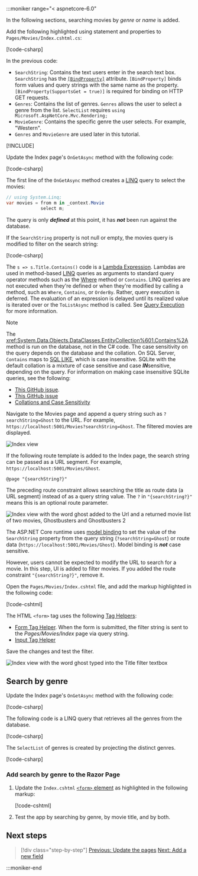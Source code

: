 :::moniker range="< aspnetcore-6.0"

In the following sections, searching movies by *genre* or *name* is added.

Add the following highlighted using statement and properties to `Pages/Movies/Index.cshtml.cs`:

[!code-csharp[](~/tutorials/razor-pages/razor-pages-start/sample/RazorPagesMovie30/Pages/Movies/Index.cshtml.cs?name=snippet_newProps&highlight=3,23,24,25,26,27)]

In the previous code:

* `SearchString`: Contains the text users enter in the search text box. `SearchString` has the [`[BindProperty]`](xref:Microsoft.AspNetCore.Mvc.BindPropertyAttribute) attribute. `[BindProperty]` binds form values and query strings with the same name as the property. `[BindProperty(SupportsGet = true)]` is required for binding on HTTP GET requests.
* `Genres`: Contains the list of genres. `Genres` allows the user to select a genre from the list. `SelectList` requires `using Microsoft.AspNetCore.Mvc.Rendering;`
* `MovieGenre`: Contains the specific genre the user selects. For example, "Western".
* `Genres` and `MovieGenre` are used later in this tutorial.

[!INCLUDE[](~/includes/bind-get.md)]

Update the Index page's `OnGetAsync` method with the following code:

[!code-csharp[](~/tutorials/razor-pages/razor-pages-start/sample/RazorPagesMovie30/Pages/Movies/Index.cshtml.cs?name=snippet_1stSearch)]

The first line of the `OnGetAsync` method creates a [LINQ](/dotnet/csharp/programming-guide/concepts/linq/) query to select the movies:

```csharp
// using System.Linq;
var movies = from m in _context.Movie
             select m;
```

The query is only ***defined*** at this point, it has ***not*** been run against the database.

If the `SearchString` property is not null or empty, the movies query is modified to filter on the search string:

[!code-csharp[](~/tutorials/razor-pages/razor-pages-start/sample/RazorPagesMovie30/Pages/Movies/Index.cshtml.cs?name=snippet_SearchNull)]

The `s => s.Title.Contains()` code is a [Lambda Expression](/dotnet/csharp/programming-guide/statements-expressions-operators/lambda-expressions). Lambdas are used in method-based [LINQ](/dotnet/csharp/programming-guide/concepts/linq/) queries as arguments to standard query operator methods such as the [Where](/dotnet/csharp/programming-guide/concepts/linq/query-syntax-and-method-syntax-in-linq) method or `Contains`. LINQ queries are not executed when they're defined or when they're modified by calling a method, such as `Where`, `Contains`, or `OrderBy`. Rather, query execution is deferred. The evaluation of an expression is delayed until its realized value is iterated over or the `ToListAsync` method is called. See [Query Execution](/dotnet/framework/data/adonet/ef/language-reference/query-execution) for more information.

> [!NOTE]
> The <xref:System.Data.Objects.DataClasses.EntityCollection%601.Contains%2A> method is run on the database, not in the C# code. The case sensitivity on the query depends on the database and the collation. On SQL Server, `Contains` maps to [SQL LIKE](/sql/t-sql/language-elements/like-transact-sql), which is case insensitive. SQLite with the default collation is a mixture of case sensitive and case ***IN***sensitive, depending on the query. For information on making case insensitive SQLite queries, see the following:
* [This GitHub issue](https://github.com/dotnet/efcore/issues/11414).
* [This GitHub issue](https://github.com/dotnet/AspNetCore.Docs/issues/22314)
* [Collations and Case Sensitivity](/ef/core/miscellaneous/collations-and-case-sensitivity)

Navigate to the Movies page and append a query string such as `?searchString=Ghost` to the URL. For example, `https://localhost:5001/Movies?searchString=Ghost`. The filtered movies are displayed.

![Index view](~/tutorials/razor-pages/search/_static/ghost.png)

If the following route template is added to the Index page, the search string can be passed as a URL segment. For example, `https://localhost:5001/Movies/Ghost`.

```cshtml
@page "{searchString?}"
```

The preceding route constraint allows searching the title as route data (a URL segment) instead of as a query string value.  The `?` in `"{searchString?}"` means this is an optional route parameter.

![Index view with the word ghost added to the Url and a returned movie list of two movies, Ghostbusters and Ghostbusters 2](~/tutorials/razor-pages/search/_static/g2.png)

The ASP.NET Core runtime uses [model binding](xref:mvc/models/model-binding) to set the value of the `SearchString` property from the query string (`?searchString=Ghost`) or route data (`https://localhost:5001/Movies/Ghost`). Model binding is ***not*** case sensitive.

However, users cannot be expected to modify the URL to search for a movie. In this step, UI is added to filter movies. If you added the route constraint `"{searchString?}"`, remove it.

Open the `Pages/Movies/Index.cshtml` file, and add the markup highlighted in the following code:

[!code-cshtml[](~/tutorials/razor-pages/razor-pages-start/sample/RazorPagesMovie30/SnapShots/Index2.cshtml?highlight=14-19&range=1-22)]

The HTML `<form>` tag uses the following [Tag Helpers](xref:mvc/views/tag-helpers/intro):

* [Form Tag Helper](xref:mvc/views/working-with-forms#the-form-tag-helper). When the form is submitted, the filter string is sent to the *Pages/Movies/Index* page via query string.
* [Input Tag Helper](xref:mvc/views/working-with-forms#the-input-tag-helper)

Save the changes and test the filter.

![Index view with the word ghost typed into the Title filter textbox](~/tutorials/razor-pages/search/_static/filter2.png)

## Search by genre

Update the Index page's `OnGetAsync` method with the following code:

   [!code-csharp[](~/tutorials/razor-pages/razor-pages-start/sample/RazorPagesMovie30/Pages/Movies/Index.cshtml.cs?name=snippet_SearchGenre)]

The following code is a LINQ query that retrieves all the genres from the database.

[!code-csharp[](~/tutorials/razor-pages/razor-pages-start/sample/RazorPagesMovie30/Pages/Movies/Index.cshtml.cs?name=snippet_LINQ)]

The `SelectList` of genres is created by projecting the distinct genres.

[!code-csharp[](~/tutorials/razor-pages/razor-pages-start/sample/RazorPagesMovie30/Pages/Movies/Index.cshtml.cs?name=snippet_SelectList)]

### Add search by genre to the Razor Page

1. Update the `Index.cshtml` [`<form>` element](https://developer.mozilla.org/docs/Web/HTML/Element/form) as highlighted in the following markup:

   [!code-cshtml[](~/tutorials/razor-pages/razor-pages-start/sample/RazorPagesMovie30/SnapShots/IndexFormGenreNoRating.cshtml?highlight=16-18&range=1-26)]

1. Test the app by searching by genre, by movie title, and by both.

## Next steps

> [!div class="step-by-step"]
> [Previous: Update the pages](xref:tutorials/razor-pages/da1)
> [Next: Add a new field](xref:tutorials/razor-pages/new-field)

:::moniker-end
